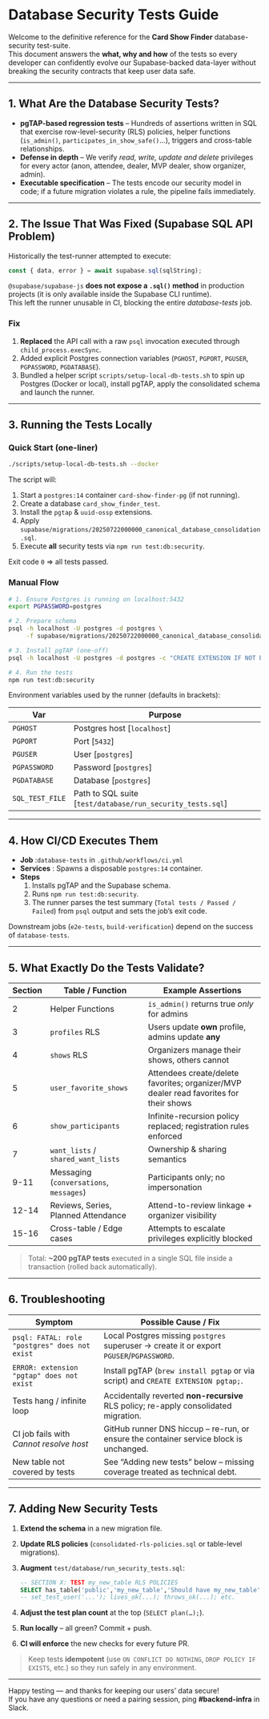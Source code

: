 # Database Security Tests Guide

Welcome to the definitive reference for the **Card Show Finder** database-security test-suite.  
This document answers the **what, why and how** of the tests so every developer can confidently evolve our Supabase-backed data-layer without breaking the security contracts that keep user data safe.

---

## 1. What Are the Database Security Tests?

* **pgTAP-based regression tests** – Hundreds of assertions written in SQL that exercise row-level-security (RLS) policies, helper functions (`is_admin()`, `participates_in_show_safe()`…), triggers and cross-table relationships.
* **Defense in depth** – We verify *read, write, update and delete* privileges for every actor (anon, attendee, dealer, MVP dealer, show organizer, admin).
* **Executable specification** – The tests encode our security model in code; if a future migration violates a rule, the pipeline fails immediately.

---

## 2. The Issue That Was Fixed (Supabase SQL API Problem)

Historically the test-runner attempted to execute:

```js
const { data, error } = await supabase.sql(sqlString);
```

`@supabase/supabase-js` **does not expose a `.sql()` method** in production projects (it is only available inside the Supabase CLI runtime).  
This left the runner unusable in CI, blocking the entire *database-tests* job.

### Fix

1. **Replaced** the API call with a raw `psql` invocation executed through `child_process.execSync`.
2. Added explicit Postgres connection variables (`PGHOST`, `PGPORT`, `PGUSER`, `PGPASSWORD`, `PGDATABASE`).
3. Bundled a helper script `scripts/setup-local-db-tests.sh` to spin up Postgres (Docker or local), install pgTAP, apply the consolidated schema and launch the runner.

---

## 3. Running the Tests Locally

### Quick Start (one-liner)

```bash
./scripts/setup-local-db-tests.sh --docker
```

The script will:
1. Start a `postgres:14` container `card-show-finder-pg` (if not running).
2. Create a database `card_show_finder_test`.
3. Install the `pgtap` & `uuid-ossp` extensions.
4. Apply `supabase/migrations/20250722000000_canonical_database_consolidation.sql`.
5. Execute **all** security tests via `npm run test:db:security`.

Exit code `0` ⇒ all tests passed.

### Manual Flow

```bash
# 1. Ensure Postgres is running on localhost:5432
export PGPASSWORD=postgres

# 2. Prepare schema
psql -h localhost -U postgres -d postgres \
     -f supabase/migrations/20250722000000_canonical_database_consolidation.sql

# 3. Install pgTAP (one-off)
psql -h localhost -U postgres -d postgres -c "CREATE EXTENSION IF NOT EXISTS pgtap;"

# 4. Run the tests
npm run test:db:security
```

Environment variables used by the runner (defaults in brackets):

| Var            | Purpose                        |
| -------------- | ------------------------------ |
| `PGHOST`       | Postgres host [`localhost`]    |
| `PGPORT`       | Port [`5432`]                  |
| `PGUSER`       | User [`postgres`]              |
| `PGPASSWORD`   | Password [`postgres`]          |
| `PGDATABASE`   | Database [`postgres`]          |
| `SQL_TEST_FILE`| Path to SQL suite [`test/database/run_security_tests.sql`] |

---

## 4. How CI/CD Executes Them

* **Job** :`database-tests` in `.github/workflows/ci.yml`
* **Services** : Spawns a disposable `postgres:14` container.
* **Steps**  
  1. Installs pgTAP and the Supabase schema.  
  2. Runs `npm run test:db:security`.  
  3. The runner parses the test summary (`Total tests / Passed / Failed`) from `psql` output and sets the job’s exit code.  

Downstream jobs (`e2e-tests`, `build-verification`) depend on the success of `database-tests`.

---

## 5. What Exactly Do the Tests Validate?

| Section | Table / Function                  | Example Assertions                                                                      |
| ------- | --------------------------------- | ---------------------------------------------------------------------------------------- |
| 2       | Helper Functions                  | `is_admin()` returns true *only* for admins                                              |
| 3       | `profiles` RLS                    | Users update **own** profile, admins update **any**                                      |
| 4       | `shows` RLS                       | Organizers manage their shows, others cannot                                             |
| 5       | `user_favorite_shows`             | Attendees create/delete favorites; organizer/MVP dealer read favorites for their shows   |
| 6       | `show_participants`               | Infinite-recursion policy replaced; registration rules enforced                          |
| 7       | `want_lists` / `shared_want_lists`| Ownership & sharing semantics                                                            |
| 9-11    | Messaging (`conversations`, `messages`) | Participants only; no impersonation                                                     |
| 12-14   | Reviews, Series, Planned Attendance| Attend-to-review linkage + organizer visibility                                          |
| 15-16   | Cross-table / Edge cases          | Attempts to escalate privileges explicitly blocked                                       |

> Total: **~200 pgTAP tests** executed in a single SQL file inside a transaction (rolled back automatically).

---

## 6. Troubleshooting

| Symptom                                             | Possible Cause / Fix                                                                      |
| --------------------------------------------------- | ----------------------------------------------------------------------------------------- |
| `psql: FATAL: role "postgres" does not exist`       | Local Postgres missing `postgres` superuser → create it or export `PGUSER`/`PGPASSWORD`.  |
| `ERROR: extension "pgtap" does not exist`           | Install pgTAP (`brew install pgtap` or via script) and `CREATE EXTENSION pgtap;`.         |
| Tests hang / infinite loop                          | Accidentally reverted **non-recursive** RLS policy; re-apply consolidated migration.      |
| CI job fails with *Cannot resolve host*             | GitHub runner DNS hiccup – re-run, or ensure the container service block is unchanged.    |
| New table not covered by tests                      | See “Adding new tests” below – missing coverage treated as technical debt.               |

---

## 7. Adding New Security Tests

1. **Extend the schema** in a new migration file.  
2. **Update RLS policies** (`consolidated-rls-policies.sql` or table-level migrations).  
3. **Augment** `test/database/run_security_tests.sql`:

   ```sql
   -- SECTION X: TEST my_new_table RLS POLICIES
   SELECT has_table('public','my_new_table','Should have my_new_table');
   -- set_test_user('...'); lives_ok(...); throws_ok(...); etc.
   ```

4. **Adjust the test plan count** at the top (`SELECT plan(…);`).  
5. **Run locally** – all green? Commit + push.  
6. **CI will enforce** the new checks for every future PR.

> Keep tests **idempotent** (use `ON CONFLICT DO NOTHING`, `DROP POLICY IF EXISTS`, etc.) so they run safely in any environment.

---

Happy testing — and thanks for keeping our users’ data secure!  
If you have any questions or need a pairing session, ping **#backend-infra** in Slack.
